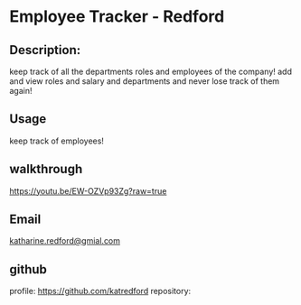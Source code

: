 #  Employee Tracker - Redford
## Description: 
keep track of all the departments roles and employees of the company! add and view roles and salary and departments and never lose track of them again!


  ## Usage
  keep track of employees!
  ## walkthrough
 
 https://youtu.be/EW-OZVp93Zg?raw=true 
  
  ## Email
  katharine.redford@gmial.com
  ## github
  profile: https://github.com/katredford
  repository: 